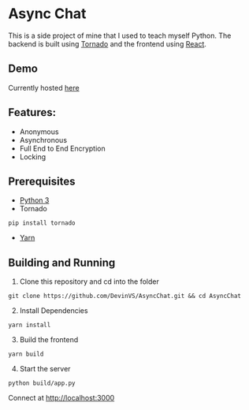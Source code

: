 # Async Chat

This is a side project of mine that I used to teach myself Python. The backend is built using [Tornado](https://www.tornadoweb.org) and the frontend using [React](https://reactjs.org).

## Demo

Currently hosted [here](http://54.218.28.240)

## Features:

* Anonymous
* Asynchronous
* Full End to End Encryption
* Locking

## Prerequisites

* [Python 3](https://www.python.org)
* Tornado

`pip install tornado`

* [Yarn](https://yarnpkg.com)

## Building and Running

1. Clone this repository and cd into the folder

`git clone https://github.com/DevinVS/AsyncChat.git && cd AsyncChat`

2. Install Dependencies

`yarn install`

3. Build the frontend

`yarn build`

4. Start the server

`python build/app.py`

Connect at [http://localhost:3000](http://localhost:3000)

